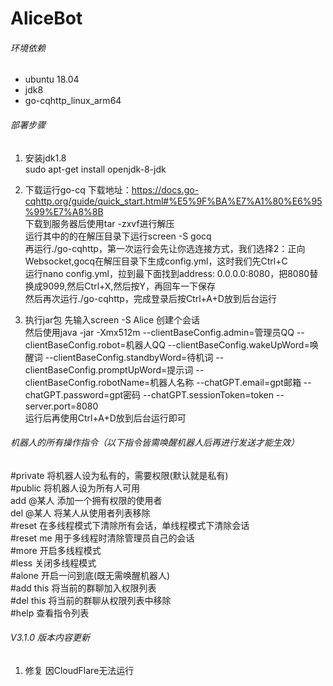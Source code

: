AliceBot
===========================

###### 环境依赖
* ubuntu 18.04
* jdk8
* go-cqhttp_linux_arm64

###### 部署步骤
1. 安装jdk1.8<br>
     sudo apt-get install openjdk-8-jdk
     
2. 下载运行go-cq
      下载地址：https://docs.go-cqhttp.org/guide/quick_start.html#%E5%9F%BA%E7%A1%80%E6%95%99%E7%A8%8B<br>
      下载到服务器后使用tar -zxvf进行解压<br>
      运行其中的的在解压目录下运行screen -S gocq<br>
      再运行./go-cqhttp，第一次运行会先让你选连接方式，我们选择2：正向Websocket,gocq在解压目录下生成config.yml，这时我们先Ctrl+C<br>
      运行nano config.yml，拉到最下面找到address: 0.0.0.0:8080，把8080替换成9099,然后Ctrl+X,然后按Y，再回车一下保存<br>
      然后再次运行./go-cqhttp，完成登录后按Ctrl+A+D放到后台运行<br>
2. 执行jar包
     先输入screen -S Alice 创建个会话<br>
     然后使用java -jar -Xmx512m --clientBaseConfig.admin=管理员QQ --clientBaseConfig.robot=机器人QQ --clientBaseConfig.wakeUpWord=唤醒词 --clientBaseConfig.standbyWord=待机词 --clientBaseConfig.promptUpWord=提示词 --clientBaseConfig.robotName=机器人名称 --chatGPT.email=gpt邮箱 --chatGPT.password=gpt密码 --chatGPT.sessionToken=token --server.port=8080<br>
     运行后再使用Ctrl+A+D放到后台运行即可

###### 机器人的所有操作指令（以下指令皆需唤醒机器人后再进行发送才能生效）<br>
#private 将机器人设为私有的，需要权限(默认就是私有)<br>
#public 将机器人设为所有人可用<br>
add @某人 添加一个拥有权限的使用者<br>
del @某人 将某人从使用者列表移除<br>
#reset 在多线程模式下清除所有会话，单线程模式下清除会话<br>
#reset me 用于多线程时清除管理员自己的会话<br>
#more 开启多线程模式<br>
#less 关闭多线程模式<br>
#alone 开启一问到底(既无需唤醒机器人)<br>
#add this 将当前的群聊加入权限列表<br>
#del this 将当前的群聊从权限列表中移除<br>
#help 查看指令列表<br>

###### V3.1.0 版本内容更新
1. 修复     因CloudFlare无法运行<br>
